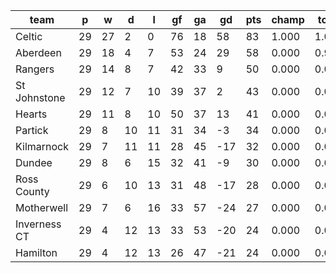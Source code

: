 |     team     | p  | w  | d  | l  | gf | ga | gd  | pts | champ | top2  | top3  | top4  |  5-7  | bot4  | bot3  | bot2  |
|--------------|----|----|----|----|----|----|-----|-----|-------|-------|-------|-------|-------|-------|-------|-------|
| Celtic       | 29 | 27 |  2 |  0 | 76 | 18 |  58 |  83 | 1.000 | 1.000 | 1.000 | 1.000 | 0.000 | 0.000 | 0.000 | 0.000|
| Aberdeen     | 29 | 18 |  4 |  7 | 53 | 24 |  29 |  58 | 0.000 | 0.986 | 1.000 | 1.000 | 0.000 | 0.000 | 0.000 | 0.000|
| Rangers      | 29 | 14 |  8 |  7 | 42 | 33 |   9 |  50 | 0.000 | 0.014 | 0.984 | 1.000 | 0.000 | 0.000 | 0.000 | 0.000|
| St Johnstone | 29 | 12 |  7 | 10 | 39 | 37 |   2 |  43 | 0.000 | 0.000 | 0.014 | 0.661 | 0.339 | 0.000 | 0.000 | 0.000|
| Hearts       | 29 | 11 |  8 | 10 | 50 | 37 |  13 |  41 | 0.000 | 0.000 | 0.003 | 0.339 | 0.661 | 0.000 | 0.000 | 0.000|
| Partick      | 29 |  8 | 10 | 11 | 31 | 34 |  -3 |  34 | 0.000 | 0.000 | 0.000 | 0.000 | 0.941 | 0.012 | 0.002 | 0.000|
| Kilmarnock   | 29 |  7 | 11 | 11 | 28 | 45 | -17 |  32 | 0.000 | 0.000 | 0.000 | 0.000 | 0.440 | 0.212 | 0.061 | 0.007|
| Dundee       | 29 |  8 |  6 | 15 | 32 | 41 |  -9 |  30 | 0.000 | 0.000 | 0.000 | 0.000 | 0.446 | 0.250 | 0.094 | 0.020|
| Ross County  | 29 |  6 | 10 | 13 | 31 | 48 | -17 |  28 | 0.000 | 0.000 | 0.000 | 0.000 | 0.110 | 0.736 | 0.442 | 0.186|
| Motherwell   | 29 |  7 |  6 | 16 | 33 | 57 | -24 |  27 | 0.000 | 0.000 | 0.000 | 0.000 | 0.048 | 0.865 | 0.658 | 0.370|
| Inverness CT | 29 |  4 | 12 | 13 | 33 | 53 | -20 |  24 | 0.000 | 0.000 | 0.000 | 0.000 | 0.007 | 0.964 | 0.880 | 0.706|
| Hamilton     | 29 |  4 | 12 | 13 | 26 | 47 | -21 |  24 | 0.000 | 0.000 | 0.000 | 0.000 | 0.009 | 0.962 | 0.865 | 0.711|
